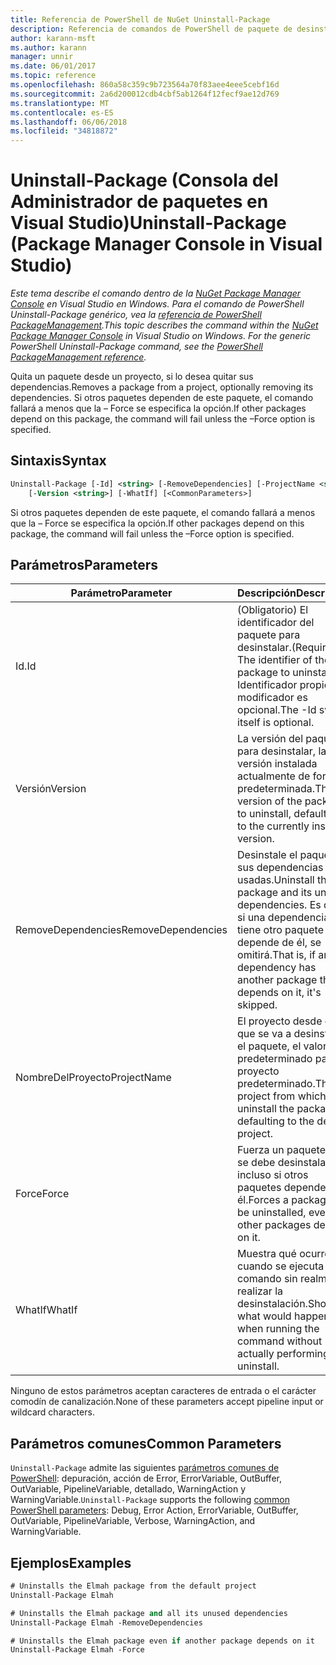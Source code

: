 ```yaml
---
title: Referencia de PowerShell de NuGet Uninstall-Package
description: Referencia de comandos de PowerShell de paquete de desinstalación en la consola de administrador de paquetes de NuGet en Visual Studio.
author: karann-msft
ms.author: karann
manager: unnir
ms.date: 06/01/2017
ms.topic: reference
ms.openlocfilehash: 860a58c359c9b723564a70f83aee4eee5cebf16d
ms.sourcegitcommit: 2a6d200012cdb4cbf5ab1264f12fecf9ae12d769
ms.translationtype: MT
ms.contentlocale: es-ES
ms.lasthandoff: 06/06/2018
ms.locfileid: "34818872"
---
```

# <a name="uninstall-package-package-manager-console-in-visual-studio"></a><span data-ttu-id="5d2d4-103">Uninstall-Package (Consola del Administrador de paquetes en Visual Studio)</span><span class="sxs-lookup"><span data-stu-id="5d2d4-103">Uninstall-Package (Package Manager Console in Visual Studio)</span></span>

<span data-ttu-id="5d2d4-104">*Este tema describe el comando dentro de la [NuGet Package Manager Console](package-manager-console.md) en Visual Studio en Windows. Para el comando de PowerShell Uninstall-Package genérico, vea la [referencia de PowerShell PackageManagement](/powershell/module/packagemanagement/?view=powershell-6).*</span><span class="sxs-lookup"><span data-stu-id="5d2d4-104">*This topic describes the command within the [NuGet Package Manager Console](package-manager-console.md) in Visual Studio on Windows. For the generic PowerShell Uninstall-Package command, see the [PowerShell PackageManagement reference](/powershell/module/packagemanagement/?view=powershell-6).*</span></span>

<span data-ttu-id="5d2d4-105">Quita un paquete desde un proyecto, si lo desea quitar sus dependencias.</span><span class="sxs-lookup"><span data-stu-id="5d2d4-105">Removes a package from a project, optionally removing its dependencies.</span></span> <span data-ttu-id="5d2d4-106">Si otros paquetes dependen de este paquete, el comando fallará a menos que la – Force se especifica la opción.</span><span class="sxs-lookup"><span data-stu-id="5d2d4-106">If other packages depend on this package, the command will fail unless the –Force option is specified.</span></span>

## <a name="syntax"></a><span data-ttu-id="5d2d4-107">Sintaxis</span><span class="sxs-lookup"><span data-stu-id="5d2d4-107">Syntax</span></span>

```ps
Uninstall-Package [-Id] <string> [-RemoveDependencies] [-ProjectName <string>] [-Force]
    [-Version <string>] [-WhatIf] [<CommonParameters>]
```

<span data-ttu-id="5d2d4-108">Si otros paquetes dependen de este paquete, el comando fallará a menos que la – Force se especifica la opción.</span><span class="sxs-lookup"><span data-stu-id="5d2d4-108">If other packages depend on this package, the command will fail unless the –Force option is specified.</span></span>

## <a name="parameters"></a><span data-ttu-id="5d2d4-109">Parámetros</span><span class="sxs-lookup"><span data-stu-id="5d2d4-109">Parameters</span></span>

| <span data-ttu-id="5d2d4-110">Parámetro</span><span class="sxs-lookup"><span data-stu-id="5d2d4-110">Parameter</span></span> | <span data-ttu-id="5d2d4-111">Descripción</span><span class="sxs-lookup"><span data-stu-id="5d2d4-111">Description</span></span> |
| --- | --- |
| <span data-ttu-id="5d2d4-112">Id.</span><span class="sxs-lookup"><span data-stu-id="5d2d4-112">Id</span></span> | <span data-ttu-id="5d2d4-113">(Obligatorio) El identificador del paquete para desinstalar.</span><span class="sxs-lookup"><span data-stu-id="5d2d4-113">(Required) The identifier of the package to uninstall.</span></span> <span data-ttu-id="5d2d4-114">-Identificador propio modificador es opcional.</span><span class="sxs-lookup"><span data-stu-id="5d2d4-114">The -Id switch itself is optional.</span></span> |
| <span data-ttu-id="5d2d4-115">Versión</span><span class="sxs-lookup"><span data-stu-id="5d2d4-115">Version</span></span> | <span data-ttu-id="5d2d4-116">La versión del paquete para desinstalar, la versión instalada actualmente de forma predeterminada.</span><span class="sxs-lookup"><span data-stu-id="5d2d4-116">The version of the package to uninstall, defaulting to the currently installed version.</span></span> |
| <span data-ttu-id="5d2d4-117">RemoveDependencies</span><span class="sxs-lookup"><span data-stu-id="5d2d4-117">RemoveDependencies</span></span> | <span data-ttu-id="5d2d4-118">Desinstale el paquete y sus dependencias no usadas.</span><span class="sxs-lookup"><span data-stu-id="5d2d4-118">Uninstall the package and its unused dependencies.</span></span> <span data-ttu-id="5d2d4-119">Es decir, si una dependencia tiene otro paquete que depende de él, se omitirá.</span><span class="sxs-lookup"><span data-stu-id="5d2d4-119">That is, if any dependency has another package that depends on it, it's skipped.</span></span> |
| <span data-ttu-id="5d2d4-120">NombreDelProyecto</span><span class="sxs-lookup"><span data-stu-id="5d2d4-120">ProjectName</span></span> | <span data-ttu-id="5d2d4-121">El proyecto desde el que se va a desinstalar el paquete, el valor predeterminado para el proyecto predeterminado.</span><span class="sxs-lookup"><span data-stu-id="5d2d4-121">The project from which to uninstall the package, defaulting to the default project.</span></span> |
| <span data-ttu-id="5d2d4-122">Force</span><span class="sxs-lookup"><span data-stu-id="5d2d4-122">Force</span></span> | <span data-ttu-id="5d2d4-123">Fuerza un paquete que se debe desinstalar, incluso si otros paquetes dependen de él.</span><span class="sxs-lookup"><span data-stu-id="5d2d4-123">Forces a package to be uninstalled, even if other packages depend on it.</span></span> |
| <span data-ttu-id="5d2d4-124">WhatIf</span><span class="sxs-lookup"><span data-stu-id="5d2d4-124">WhatIf</span></span> | <span data-ttu-id="5d2d4-125">Muestra qué ocurre cuando se ejecuta el comando sin realmente realizar la desinstalación.</span><span class="sxs-lookup"><span data-stu-id="5d2d4-125">Shows what would happen when running the command without actually performing the uninstall.</span></span> |

<span data-ttu-id="5d2d4-126">Ninguno de estos parámetros aceptan caracteres de entrada o el carácter comodín de canalización.</span><span class="sxs-lookup"><span data-stu-id="5d2d4-126">None of these parameters accept pipeline input or wildcard characters.</span></span>

## <a name="common-parameters"></a><span data-ttu-id="5d2d4-127">Parámetros comunes</span><span class="sxs-lookup"><span data-stu-id="5d2d4-127">Common Parameters</span></span>

<span data-ttu-id="5d2d4-128">`Uninstall-Package` admite las siguientes [parámetros comunes de PowerShell](http://go.microsoft.com/fwlink/?LinkID=113216): depuración, acción de Error, ErrorVariable, OutBuffer, OutVariable, PipelineVariable, detallado, WarningAction y WarningVariable.</span><span class="sxs-lookup"><span data-stu-id="5d2d4-128">`Uninstall-Package` supports the following [common PowerShell parameters](http://go.microsoft.com/fwlink/?LinkID=113216): Debug, Error Action, ErrorVariable, OutBuffer, OutVariable, PipelineVariable, Verbose, WarningAction, and WarningVariable.</span></span>

## <a name="examples"></a><span data-ttu-id="5d2d4-129">Ejemplos</span><span class="sxs-lookup"><span data-stu-id="5d2d4-129">Examples</span></span>

```ps
# Uninstalls the Elmah package from the default project
Uninstall-Package Elmah

# Uninstalls the Elmah package and all its unused dependencies
Uninstall-Package Elmah -RemoveDependencies 

# Uninstalls the Elmah package even if another package depends on it
Uninstall-Package Elmah -Force
```
